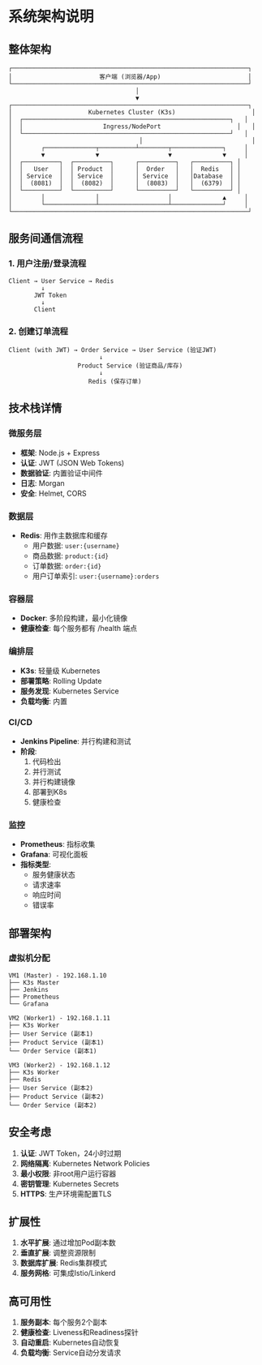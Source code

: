 # 系统架构说明

## 整体架构

```
┌─────────────────────────────────────────────────────────────────┐
│                        客户端 (浏览器/App)                        │
└─────────────────────────────────────────────────────────────────┘
                                   │
                                   ▼
┌─────────────────────────────────────────────────────────────────┐
│                     Kubernetes Cluster (K3s)                     │
│  ┌─────────────────────────────────────────────────────────┐   │
│  │                      Ingress/NodePort                     │   │
│  └─────────────────────────────────────────────────────────┘   │
│                                   │                              │
│        ┌──────────────┬──────────┴────────┬──────────────┐     │
│        ▼              ▼                   ▼              ▼     │
│  ┌──────────┐  ┌──────────┐      ┌──────────┐   ┌──────────┐ │
│  │   User   │  │ Product  │      │  Order   │   │  Redis   │ │
│  │ Service  │  │ Service  │      │ Service  │   │Database  │ │
│  │  (8081)  │  │  (8082)  │      │  (8083)  │   │  (6379)  │ │
│  └──────────┘  └──────────┘      └──────────┘   └──────────┘ │
│        │              │                   │              ▲     │
│        └──────────────┴───────────────────┴──────────────┘     │
└─────────────────────────────────────────────────────────────────┘
```

## 服务间通信流程

### 1. 用户注册/登录流程
```
Client → User Service → Redis
         ↓
       JWT Token
         ↓
       Client
```

### 2. 创建订单流程
```
Client (with JWT) → Order Service → User Service (验证JWT)
                         ↓
                   Product Service (验证商品/库存)
                         ↓
                      Redis (保存订单)
```

## 技术栈详情

### 微服务层
- **框架**: Node.js + Express
- **认证**: JWT (JSON Web Tokens)
- **数据验证**: 内置验证中间件
- **日志**: Morgan
- **安全**: Helmet, CORS

### 数据层
- **Redis**: 用作主数据库和缓存
  - 用户数据: `user:{username}`
  - 商品数据: `product:{id}`
  - 订单数据: `order:{id}`
  - 用户订单索引: `user:{username}:orders`

### 容器层
- **Docker**: 多阶段构建，最小化镜像
- **健康检查**: 每个服务都有 /health 端点

### 编排层
- **K3s**: 轻量级 Kubernetes
- **部署策略**: Rolling Update
- **服务发现**: Kubernetes Service
- **负载均衡**: 内置

### CI/CD
- **Jenkins Pipeline**: 并行构建和测试
- **阶段**:
  1. 代码检出
  2. 并行测试
  3. 并行构建镜像
  4. 部署到K8s
  5. 健康检查

### 监控
- **Prometheus**: 指标收集
- **Grafana**: 可视化面板
- **指标类型**:
  - 服务健康状态
  - 请求速率
  - 响应时间
  - 错误率

## 部署架构

### 虚拟机分配
```
VM1 (Master) - 192.168.1.10
├── K3s Master
├── Jenkins
├── Prometheus
└── Grafana

VM2 (Worker1) - 192.168.1.11
├── K3s Worker
├── User Service (副本1)
├── Product Service (副本1)
└── Order Service (副本1)

VM3 (Worker2) - 192.168.1.12
├── K3s Worker
├── Redis
├── User Service (副本2)
├── Product Service (副本2)
└── Order Service (副本2)
```

## 安全考虑

1. **认证**: JWT Token，24小时过期
2. **网络隔离**: Kubernetes Network Policies
3. **最小权限**: 非root用户运行容器
4. **密钥管理**: Kubernetes Secrets
5. **HTTPS**: 生产环境需配置TLS

## 扩展性

1. **水平扩展**: 通过增加Pod副本数
2. **垂直扩展**: 调整资源限制
3. **数据库扩展**: Redis集群模式
4. **服务网格**: 可集成Istio/Linkerd

## 高可用性

1. **服务副本**: 每个服务2个副本
2. **健康检查**: Liveness和Readiness探针
3. **自动重启**: Kubernetes自动恢复
4. **负载均衡**: Service自动分发请求